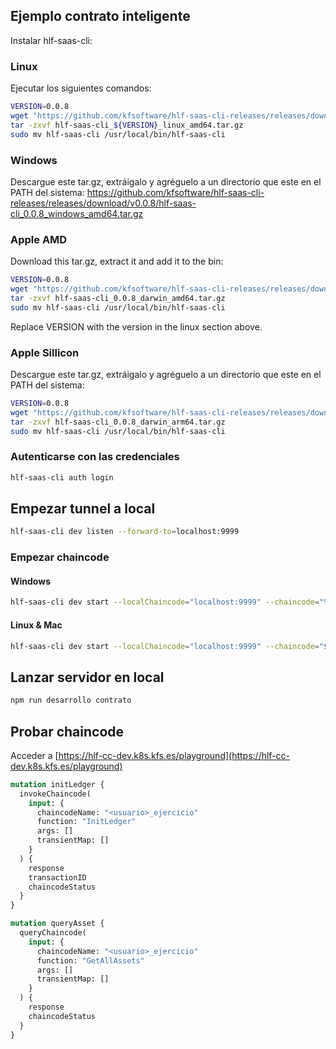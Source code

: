 ## Ejemplo contrato inteligente

Instalar hlf-saas-cli:

### Linux

Ejecutar los siguientes comandos:
```bash
VERSION=0.0.8
wget "https://github.com/kfsoftware/hlf-saas-cli-releases/releases/download/v${VERSION}/hlf-saas-cli_${VERSION}_linux_amd64.tar.gz"
tar -zxvf hlf-saas-cli_${VERSION}_linux_amd64.tar.gz
sudo mv hlf-saas-cli /usr/local/bin/hlf-saas-cli
```

### Windows

Descargue este tar.gz, extráigalo y agréguelo a un directorio que este en el PATH del sistema:
https://github.com/kfsoftware/hlf-saas-cli-releases/releases/download/v0.0.8/hlf-saas-cli_0.0.8_windows_amd64.tar.gz

### Apple AMD
Download this tar.gz, extract it and add it to the bin:

```bash
VERSION=0.0.8
wget "https://github.com/kfsoftware/hlf-saas-cli-releases/releases/download/v${VERSION}/hlf-saas-cli_${VERSION}_darwin_amd64.tar.gz"
tar -zxvf hlf-saas-cli_0.0.8_darwin_amd64.tar.gz
sudo mv hlf-saas-cli /usr/local/bin/hlf-saas-cli
```

Replace VERSION with the version in the linux section above.


### Apple Sillicon

Descargue este tar.gz, extráigalo y agréguelo a un directorio que este en el PATH del sistema:
```bash
VERSION=0.0.8
wget "https://github.com/kfsoftware/hlf-saas-cli-releases/releases/download/v${VERSION}/hlf-saas-cli_${VERSION}_darwin_arm64.tar.gz"
tar -zxvf hlf-saas-cli_0.0.8_darwin_arm64.tar.gz
sudo mv hlf-saas-cli /usr/local/bin/hlf-saas-cli
```

### Autenticarse con las credenciales

```bash
hlf-saas-cli auth login
```

## Empezar tunnel a local

```bash
hlf-saas-cli dev listen --forward-to=localhost:9999
```

### Empezar chaincode

#### Windows
```bash
hlf-saas-cli dev start --localChaincode="localhost:9999" --chaincode="%username%_ejercicio" --env-file=.env
```

#### Linux & Mac
```bash
hlf-saas-cli dev start --localChaincode="localhost:9999" --chaincode="${USER}_ejercicio" --env-file=.env
```


## Lanzar servidor en local

```bash
npm run desarrollo contrato
```

## Probar chaincode

Acceder a [https://hlf-cc-dev.k8s.kfs.es/playground](https://hlf-cc-dev.k8s.kfs.es/playground)

```graphql
mutation initLedger {
  invokeChaincode(
    input: {
      chaincodeName: "<usuario>_ejercicio"
      function: "InitLedger"
      args: []
      transientMap: []
    }
  ) {
    response
    transactionID
    chaincodeStatus
  }
}

mutation queryAsset {
  queryChaincode(
    input: {
      chaincodeName: "<usuario>_ejercicio"
      function: "GetAllAssets"
      args: []
      transientMap: []
    }
  ) {
    response
    chaincodeStatus
  }
}
```
